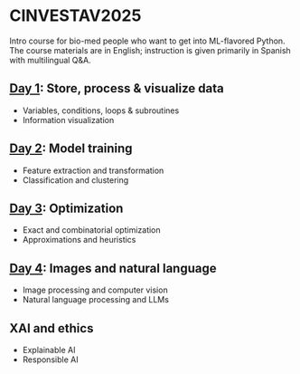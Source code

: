# CINVESTAV2025

Intro course for bio-med people who want to get into ML-flavored Python. The course materials are in English; instruction is given primarily in Spanish with multilingual Q&A.

## [Day 1](https://github.com/satuelisa/CINVESTAV2025/blob/main/basics.ipynb): Store, process & visualize data

- Variables, conditions, loops & subroutines
- Information visualization

## [Day 2](https://github.com/satuelisa/CINVESTAV2025/blob/main/insight.ipynb): Model training

- Feature extraction and transformation
- Classification and clustering

## [Day 3](https://github.com/satuelisa/CINVESTAV2025/blob/main/best.ipynb): Optimization

- Exact and combinatorial optimization
- Approximations and heuristics

## [Day 4](https://github.com/satuelisa/CINVESTAV2025/blob/main/appl.ipynb): Images and natural language

- Image processing and computer vision
- Natural language processing and LLMs

## XAI and ethics

- Explainable AI
- Responsible AI
